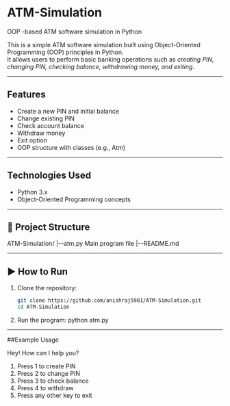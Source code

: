 # ATM-Simulation
OOP -based ATM software simulation in Python

This is a simple ATM software simulation built using Object-Oriented Programming (OOP) principles in Python.  
It allows users to perform basic banking operations such as *creating PIN, changing PIN, checking balance, withdrawing money, and exiting*.  

---

##  Features
-  Create a new PIN and initial balance  
-  Change existing PIN  
-  Check account balance  
-  Withdraw money  
-  Exit option  
-  OOP structure with classes (e.g., Atm)  

---

##  Technologies Used
- Python 3.x  
- Object-Oriented Programming concepts  

---

## 📂 Project Structure
ATM-Simulation/ |--atm.py
Main program file |--README.md

---

## ▶ How to Run
1. Clone the repository:
   ```bash
   git clone https://github.com/anishraj5981/ATM-Simulation.git
   cd ATM-Simulation
2. Run the program:
   python atm.py

---

##Example Usage

Hey! How can I help you?
1. Press 1 to create PIN
2. Press 2 to change PIN
3. Press 3 to check balance
4. Press 4 to withdraw
5. Press any other key to exit
